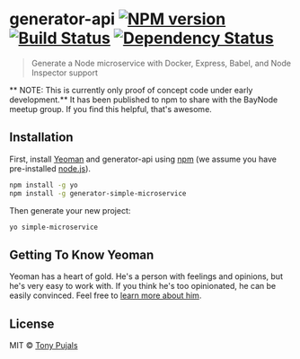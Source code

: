 # generator-api [![NPM version][npm-image]][npm-url] [![Build Status][travis-image]][travis-url] [![Dependency Status][daviddm-image]][daviddm-url]

> Generate a Node microservice with Docker, Express, Babel, and Node Inspector support

** NOTE: This is currently only proof of concept code under early development.**
It has been published to npm to share with the BayNode meetup group. If you
find this helpful, that's awesome.

## Installation

First, install [Yeoman](http://yeoman.io) and generator-api using [npm](https://www.npmjs.com/) (we assume you have pre-installed [node.js](https://nodejs.org/)).

```bash
npm install -g yo
npm install -g generator-simple-microservice
```

Then generate your new project:

```bash
yo simple-microservice
```

## Getting To Know Yeoman

Yeoman has a heart of gold. He&#39;s a person with feelings and opinions, but he&#39;s very easy to work with. If you think he&#39;s too opinionated, he can be easily convinced. Feel free to [learn more about him](http://yeoman.io/).

## License

MIT © [Tony Pujals](https://twitter.com/subfuzion)


[npm-image]: https://badge.fury.io/js/generator-simple-microservice.svg
[npm-url]: https://npmjs.org/package/generator-simple-microservice
[travis-image]: https://travis-ci.org/atomiqio/generator-simple-microservice.svg?branch=master
[travis-url]: https://travis-ci.org/atomiqio/generator-simple-microservice
[daviddm-image]: https://david-dm.org/atomiqio/generator-simple-microservice.svg?theme=shields.io
[daviddm-url]: https://david-dm.org/atomiqio/generator-simple-microservice
